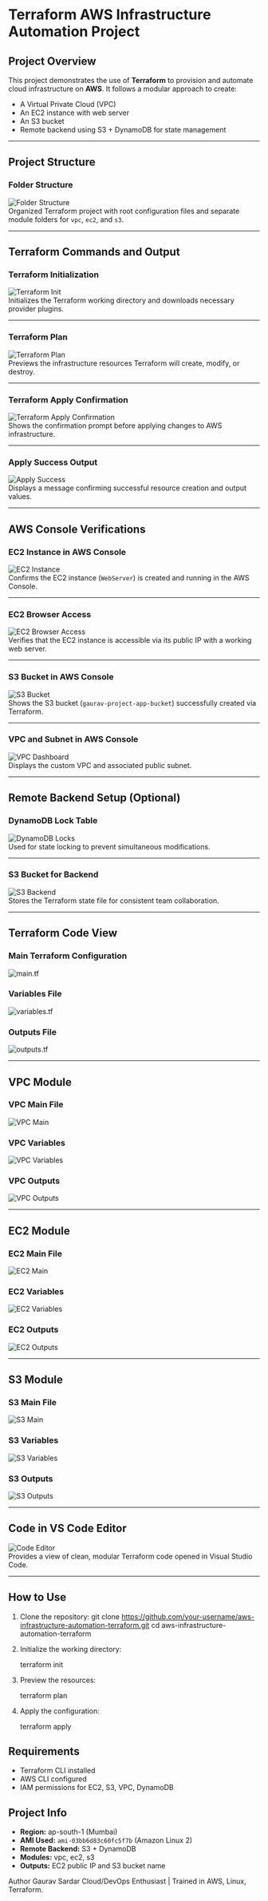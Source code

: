 
# Terraform AWS Infrastructure Automation Project

## Project Overview

This project demonstrates the use of **Terraform** to provision and automate cloud infrastructure on **AWS**. It follows a modular approach to create:

- A Virtual Private Cloud (VPC)
- An EC2 instance with web server
- An S3 bucket
- Remote backend using S3 + DynamoDB for state management

---

## Project Structure

### Folder Structure

![Folder Structure](images/01-folder-structure.png)  
Organized Terraform project with root configuration files and separate module folders for `vpc`, `ec2`, and `s3`.

---

## Terraform Commands and Output

### Terraform Initialization

![Terraform Init](images/02-terraform-init.png)  
Initializes the Terraform working directory and downloads necessary provider plugins.

---

### Terraform Plan

![Terraform Plan](images/03-terraform-plan.png)  
Previews the infrastructure resources Terraform will create, modify, or destroy.

---

### Terraform Apply Confirmation

![Terraform Apply Confirmation](images/04-apply-confirmation.png)  
Shows the confirmation prompt before applying changes to AWS infrastructure.

---

### Apply Success Output

![Apply Success](images/05-apply-success.png)  
Displays a message confirming successful resource creation and output values.

---

## AWS Console Verifications

### EC2 Instance in AWS Console

![EC2 Instance](images/07-ec2-instance.png)  
Confirms the EC2 instance (`WebServer`) is created and running in the AWS Console.

---

### EC2 Browser Access

![EC2 Browser Access](images/08-ec2-browser-access.png)  
Verifies that the EC2 instance is accessible via its public IP with a working web server.

---

### S3 Bucket in AWS Console

![S3 Bucket](images/09-s3-bucket.png)  
Shows the S3 bucket (`gaurav-project-app-bucket`) successfully created via Terraform.

---

### VPC and Subnet in AWS Console

![VPC Dashboard](images/10-vpc.png)  
Displays the custom VPC and associated public subnet.

---

## Remote Backend Setup (Optional)

### DynamoDB Lock Table

![DynamoDB Locks](images/11-dynamodb-locks.png)  
Used for state locking to prevent simultaneous modifications.

---

### S3 Bucket for Backend

![S3 Backend](images/12-s3-backend.png)  
Stores the Terraform state file for consistent team collaboration.

---

## Terraform Code View

### Main Terraform Configuration

![main.tf](images/13-main.tf.png)

### Variables File

![variables.tf](images/14-variables.tf.png)

### Outputs File

![outputs.tf](images/15-outputs.tf.png)

---

## VPC Module

### VPC Main File

![VPC Main](images/16-vpc-main.tf.png)

### VPC Variables

![VPC Variables](images/17-vpc-variables.tf.png)

### VPC Outputs

![VPC Outputs](images/18-vpc-outputs.tf.png)

---

## EC2 Module

### EC2 Main File

![EC2 Main](images/19-ec2-main.tf.png)

### EC2 Variables

![EC2 Variables](images/20-ec2-variables.tf.png)

### EC2 Outputs

![EC2 Outputs](images/21-ec2-outputs.tf.png)

---

## S3 Module

### S3 Main File

![S3 Main](images/22-s3-main.tf.png)

### S3 Variables

![S3 Variables](images/23-s3-variables.tf.png)

### S3 Outputs

![S3 Outputs](images/24-s3-output.tf.png)

---

## Code in VS Code Editor

![Code Editor](images/25-code-editor.png)  
Provides a view of clean, modular Terraform code opened in Visual Studio Code.

---

## How to Use

1. Clone the repository:
   git clone https://github.com/your-username/aws-infrastructure-automation-terraform.git
   cd aws-infrastructure-automation-terraform

2. Initialize the working directory:

   terraform init

3. Preview the resources:

   terraform plan

4. Apply the configuration:

   terraform apply

## Requirements

* Terraform CLI installed
* AWS CLI configured
* IAM permissions for EC2, S3, VPC, DynamoDB

## Project Info

* **Region:** ap-south-1 (Mumbai)
* **AMI Used:** `ami-03bb6d83c60fc5f7b` (Amazon Linux 2)
* **Remote Backend:** S3 + DynamoDB
* **Modules:** vpc, ec2, s3
* **Outputs:** EC2 public IP and S3 bucket name

 Author
Gaurav Sardar
Cloud/DevOps Enthusiast | Trained in AWS, Linux, Terraform.
